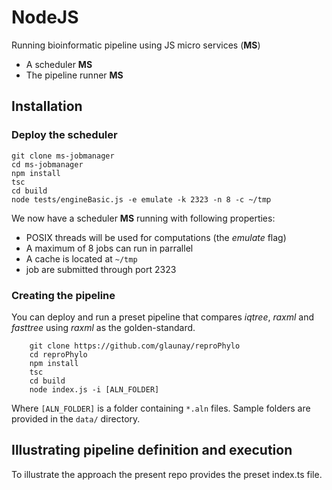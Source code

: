 # NodeJS 

Running bioinformatic pipeline using JS micro services (**MS**)
  * A scheduler **MS**
  * The pipeline runner **MS**

## Installation

### Deploy the scheduler

```
git clone ms-jobmanager
cd ms-jobmanager
npm install
tsc
cd build
node tests/engineBasic.js -e emulate -k 2323 -n 8 -c ~/tmp
```

We now have a scheduler **MS** running with following properties:

* POSIX threads will be used for computations (the *emulate* flag)
* A maximum of 8 jobs can run in parrallel
* A cache is located at `~/tmp`
* job are submitted through port 2323

### Creating the pipeline

You can deploy and run a preset pipeline that compares *iqtree*, *raxml* and *fasttree* using *raxml* as the golden-standard.
```
    git clone https://github.com/glaunay/reproPhylo
    cd reproPhylo
    npm install
    tsc
    cd build
    node index.js -i [ALN_FOLDER]
```

Where `[ALN_FOLDER]` is a folder containing `*.aln` files.
Sample folders are provided in the `data/` directory.

## Illustrating pipeline definition and execution

To illustrate the approach the present repo provides the preset index.ts file.

